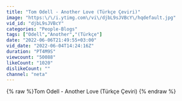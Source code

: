 ```yaml
---
title: "Tom Odell - Another Love (Türkçe Çeviri)"
image: "https:\/\/i.ytimg.com\/vi\/djbL9sJVBcY\/hqdefault.jpg"
vid_id: "djbL9sJVBcY"
categories: "People-Blogs"
tags: ["Odell","Another","(Türkçe"]
date: "2022-06-06T21:49:55+03:00"
vid_date: "2022-06-04T14:24:16Z"
duration: "PT4M9S"
viewcount: "50088"
likeCount: "1020"
dislikeCount: ""
channel: "neta"
---
```

{% raw %}Tom Odell - Another Love (Türkçe Çeviri) {% endraw %}
